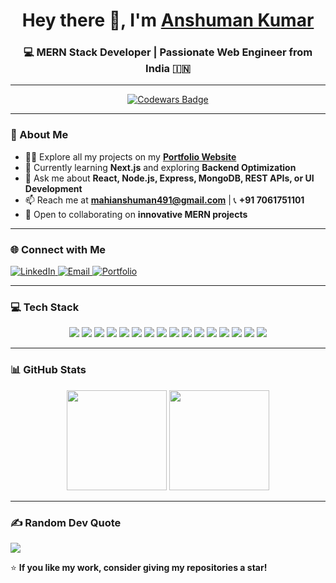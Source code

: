 <!-- Improved README for Anshuman Kumar -->

<h1 align="center">Hey there 👋, I'm <a href="https://anshumankumar.netlify.app/" target="_blank">Anshuman Kumar</a></h1>
<h3 align="center">💻 MERN Stack Developer | Passionate Web Engineer from India 🇮🇳</h3>

---

<p align="center">
  <a href="https://www.codewars.com/users/AnshumanMahi7781">
    <img src="https://www.codewars.com/users/AnshumanMahi7781/badges/large" alt="Codewars Badge" />
  </a>
</p>

---

### 🚀 About Me  

- 👨‍💻 Explore all my projects on my **[Portfolio Website](https://anshumankumar.netlify.app/)**  
- 🧠 Currently learning **Next.js** and exploring **Backend Optimization**  
- 💬 Ask me about **React, Node.js, Express, MongoDB, REST APIs, or UI Development**  
- 📫 Reach me at **mahianshuman491@gmail.com** | 📞 **+91 7061751101**  
- 🌱 Open to collaborating on **innovative MERN projects**  

---

### 🌐 Connect with Me  
<p align="left">
  <a href="https://linkedin.com/in/anshuman1803" target="_blank">
    <img src="https://img.shields.io/badge/LinkedIn-%230077B5.svg?&logo=linkedin&logoColor=white" alt="LinkedIn"/>
  </a>
  <a href="mailto:mahianshuman491@gmail.com">
    <img src="https://img.shields.io/badge/Email-D14836?style=flat&logo=gmail&logoColor=white" alt="Email"/>
  </a>
  <a href="https://anshumankumar.netlify.app/" target="_blank">
    <img src="https://img.shields.io/badge/Portfolio-%2312100E.svg?style=flat&logo=firefox&logoColor=white" alt="Portfolio"/>
  </a>
</p>

---

### 💻 Tech Stack  

<p align="center">
  <img src="https://img.shields.io/badge/HTML5-E34F26?style=flat&logo=html5&logoColor=white" />
  <img src="https://img.shields.io/badge/CSS3-1572B6?style=flat&logo=css3&logoColor=white" />
  <img src="https://img.shields.io/badge/JavaScript-F7DF1E?style=flat&logo=javascript&logoColor=black" />
  <img src="https://img.shields.io/badge/React-20232A?style=flat&logo=react&logoColor=61DAFB" />
  <img src="https://img.shields.io/badge/Redux-593D88?style=flat&logo=redux&logoColor=white" />
  <img src="https://img.shields.io/badge/Next.js-000000?style=flat&logo=next.js&logoColor=white" />
  <img src="https://img.shields.io/badge/TailwindCSS-38B2AC?style=flat&logo=tailwind-css&logoColor=white" />
  <img src="https://img.shields.io/badge/Bootstrap-7952B3?style=flat&logo=bootstrap&logoColor=white" />
  <img src="https://img.shields.io/badge/Node.js-43853D?style=flat&logo=node.js&logoColor=white" />
  <img src="https://img.shields.io/badge/Express.js-404D59?style=flat" />
  <img src="https://img.shields.io/badge/MongoDB-4EA94B?style=flat&logo=mongodb&logoColor=white" />
  <img src="https://img.shields.io/badge/Postman-FF6C37?style=flat&logo=postman&logoColor=white" />
  <img src="https://img.shields.io/badge/GitHub_Pages-121013?style=flat&logo=github&logoColor=white" />
  <img src="https://img.shields.io/badge/Netlify-00C7B7?style=flat&logo=netlify&logoColor=white" />
  <img src="https://img.shields.io/badge/Vercel-000000?style=flat&logo=vercel&logoColor=white" />
  <img src="https://img.shields.io/badge/Ant_Design-0170FE?style=flat&logo=ant-design&logoColor=white" />
</p>

---

### 📊 GitHub Stats  

<p align="center">
  <img src="https://github-readme-stats.vercel.app/api?username=Anshuman1803&theme=react&hide_border=false&show_icons=true&count_private=true" height="160px"/>
  <img src="https://github-readme-stats.vercel.app/api/top-langs/?username=Anshuman1803&layout=compact&theme=react&hide_border=false" height="160px"/>
</p>

---

### ✍️ Random Dev Quote
![](https://quotes-github-readme.vercel.app/api?type=horizontal&theme=radical)

⭐ **If you like my work, consider giving my repositories a star!**  


